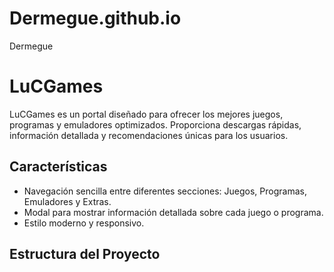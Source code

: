 # Dermegue.github.io
Dermegue
# LuCGames

LuCGames es un portal diseñado para ofrecer los mejores juegos, programas y emuladores optimizados. Proporciona descargas rápidas, información detallada y recomendaciones únicas para los usuarios.

## Características

- Navegación sencilla entre diferentes secciones: Juegos, Programas, Emuladores y Extras.
- Modal para mostrar información detallada sobre cada juego o programa.
- Estilo moderno y responsivo.

## Estructura del Proyecto

